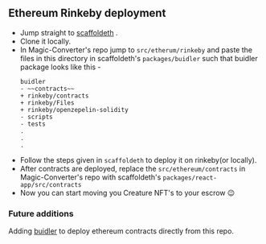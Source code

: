 ## Ethereum Rinkeby deployment 

* Jump straight to [scaffoldeth](http://scaffoldeth.io/) .
* Clone it locally.
* In Magic-Converter's repo jump to `src/etherum/rinkeby` and paste the files in this directory in scaffoldeth's `packages/buidler` such that buidler package looks like this - 
    ```
    buidler
    - ~~contracts~~
    + rinkeby/contracts
    + rinkeby/Files
    + rinkeby/openzepelin-solidity
    - scripts
    - tests
    .
    .
    . 
    ```
* Follow the steps given in `scaffoldeth` to deploy it on rinkeby(or locally). 
* After contracts are deployed, replace the `src/ethereum/contracts` in Magic-Converter's repo with scaffoldeth's `packages/react-app/src/contracts` 
* Now you can start moving you Creature NFT's to your escrow :wink:


### Future additions

Adding [buidler](https://buidler.dev/) to deploy ethereum contracts directly from this repo. 
